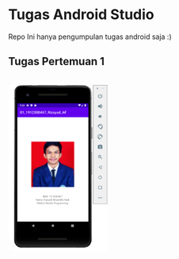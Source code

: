 # Tugas Android Studio

Repo Ini hanya pengumpulan tugas android saja :)

## Tugas Pertemuan 1

<br />

<img src="./media/P1.png" alt="Gambar Petemuan 1" width="200"/>
